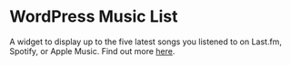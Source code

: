 # WordPress Music List

A widget to display up to the five latest songs you listened to on Last.fm, Spotify, or Apple Music. Find out more [here](https://jonmasterson.com/build-your-own-music-list-widget-for-wordpress/).
